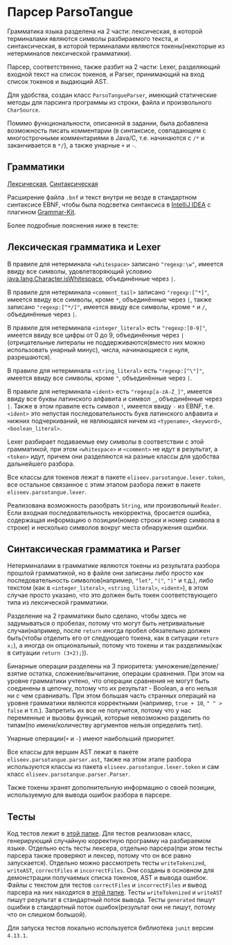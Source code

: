 # Парсер ParsoTangue 

Грамматика языка разделена на 2 части: лексическая, в которой терминалами являются символы разбираемого текста, 
и синтаксическая, в которой терминалами являются токены(некоторые из нетерминалов лексической грамматики).

Парсер, соответственно, также разбит на 2 части: Lexer, разделяющий входной текст на список токенов, 
и Parser, принимающий на вход список токенов и выдающий AST.

Для удобства, создан класс `ParsoTangueParser`, имеющий статические методы для парсинга программы из строки, файла и произвольного `CharSource`.

Помимо функциональности, описанной в задании, была добавлена возможность писать комментарии (в синтаксисе, совпадающем с многострочными комментариями в Java/C, т.е. начинаются с `/*` и заканчивается в `*/`), а также унарные `+` и `-`.

## Грамматики
[Лексическая](./lexical_grammar.bnf), [Синтаксическая](./syntactic_grammar.bnf)

Расширение файла `.bnf` и текст внутри не везде в стандартном синтаксисе EBNF, 
чтобы была подсветка синтаксиса в [IntelliJ IDEA](https://www.jetbrains.com/ru-ru/idea/) 
с плагином [Grammar-Kit](https://github.com/JetBrains/Grammar-Kit).

Более подробные пояснения ниже в тексте:

## Лексическая грамматика и Lexer

В правиле для нетерминала `<whitespace>` записано `"regexp:\w"`, имеется ввиду все символы,
удовлетворяющий условию [java.lang.Character.isWhitespace](https://docs.oracle.com/en/java/javase/17/docs/api/java.base/java/lang/Character.html#isWhitespace(char)), объединённые через `|`.

В правиле для нетерминала `<comment_tail>` записано `"regexp:[^*]"`, имеется ввиду все символы, кроме `*`, объединённые через `|`,
также записано `"regexp:[^*/]"`, имеется ввиду все символы, кроме `*` и `/`, объединённые через `|`.

В правиле для нетерминала `<integer_literal>` есть `"regexp:[0-9]"`, имеется ввиду все цифры от 0 до 9, объединённые через `|`(отрицательные литералы не поддерживаются(вместо них можно использовать унарный минус), числа, начинающиеся с нуля, разрешаются).

В правиле для нетерминала `<string_literal>` есть `"regexp:[^\"]"`, имеется ввиду все символы, кроме `"`, объединённые через `|`.

В правиле для нетерминала `<ident>` есть `"regexp[a-zA-Z_]"`, имеется ввиду все буквы латинского алфавита и символ `_`, объединённые через `|`. Также в этом правиле есть символ `!`, имеется ввиду `-` из EBNF, т.е. `<ident>` это непустая последовательность букв латинского алфавита и нижних подчеркиваний, не являющаяся ничем из `<typename>`, `<keyword>`, `<boolean_literal>`.

Lexer разбирает подаваемые ему символы в соответствии с этой грамматикой, при этом `<whitespace>` и `<comment>` не идут в результат, а `<token>` идут, причем они разделяются на разные классы для удобства дальнейшего разбора.

Все классы для токенов лежат в пакете `eliseev.parsotangue.lexer.token`, все остальное связанное с этим этапом разбора лежит в пакете `eliseev.parsotangue.lexer`.

Реализована возможность разобрать `String`, или произвольный `Reader`. Если входная последовательность некорректна, бросается ошибка, содержащая информацию о позиции(номер строки и номер символа в строке) и несколько символов вокруг места обнаружения ошибки.

## Синтаксическая грамматика и Parser

Нетерминалами в грамматике являются токены из результата разбора прошлой грамматикой, но в файле они записаны либо просто как последовательность символов(например, `"let"`, `"("`, `")"` и т.д.), либо текстом (как в `<integer_literal>`, `<string_literal>`, `<ident>`), в этом случае просто указано, что это должен быть токен соответствующего типа из лексической грамматики.

Разделение на 2 грамматики было сделано, чтобы здесь не задумываться о пробелах, потому что могут быть нетривиальные случаи(например, после `return` иногда пробел обязательно должен быть(чтобы отделить его от следующего токена, как в ситуации `return x;`), а иногда он опциональный, потому что токены и так разделимы(как в ситуации `return (3+2);`)).

Бинарные операции разделены на 3 приоритета: умножение/деление/взятие остатка, сложение/вычитание, операции сравнения. При этом на уровне грамматики учтено, что операции сравнения не могут быть соединены в цепочку, потому что их результат - Boolean, а его нельзя ни с чем сравнивать. При этом большая часть странных операций на уровне грамматики являются корректными (например, `true + 10`, `" " > false` и т.п.). Запретить их все не получится, потому что у нас переменные и вызовы функций, которые невозможно разделить по типам(по имени/количеству аргументов нельзя определить тип).

Унарные операции(`+` и `-`) имеют наибольший приоритет.

Все классы для вершин AST лежат в пакете `eliseev.parsotangue.parser.ast`, также на этом этапе разбора используются классы из пакета `eliseev.parsotangue.lexer.token` и сам класс `eliseev.parsotangue.parser.Parser`.

Также токены хранят дополнительную информацию о своей позиции, используемую для вывода ошибок разбора в парсере.

## Тесты

Код тестов лежит в [этой папке](./src/test). Для тестов реализован класс, генерирующий случайную корректную программу на разбираемом языке. Отдельно есть тесты лексера, отдельно парсера(при этом тесты парсера также проверяют и лексер, потому что он все равно запускается). Отдельно можно рассмотреть тесты `writeTokenized`, `writeAST`, `correctFiles` и `incorrectFiles`. Они созданы в основном для демонстрации получаемых списка токенов, AST и вывода ошибок. 
Файлы с текстом для тестов `correctFiles` и `incorrectFiles` и вывод парсера на них находятся в [этой папке](./src/test_files).
Тесты `writeTokenized` и `writeAST` пишут результат в стандартный поток вывода. Тесты `generated` пишут ошибки в стандартный поток ошибок(результат они не пишут, потому что он слишком большой).

Для запуска тестов локально используется библиотека `junit` версии `4.13.1`.